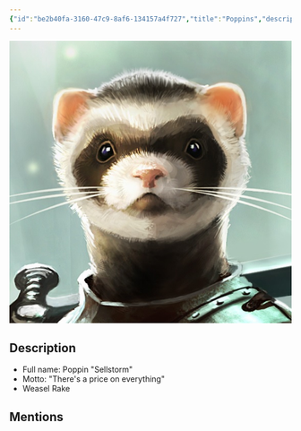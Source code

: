 ```yaml
---
{"id":"be2b40fa-3160-47c9-8af6-134157a4f727","title":"Poppins","description":"Poppin Sellstorm.","isActivePartyMember":false,"isAlive":true,"publish":true,"date_created":"Saturday, January 14th 2023, 10:36:08 am","date_modified":"Friday, April 26th 2024, 11:23:02 pm","editing_lock":false,"live_preview":true,"cssclasses":["mado-heading"],"PassFrontmatter":true}
---
```



![Media/IronClaw/Polaroid/Banner-Poppins-polaroid.jpeg|200](../../../../../Media/IronClaw/Polaroid/Banner-Poppins-polaroid.jpeg)

## Description

- Full name: Poppin "Sellstorm"
- Motto: "There's a price on everything"
- Weasel Rake

## Mentions



